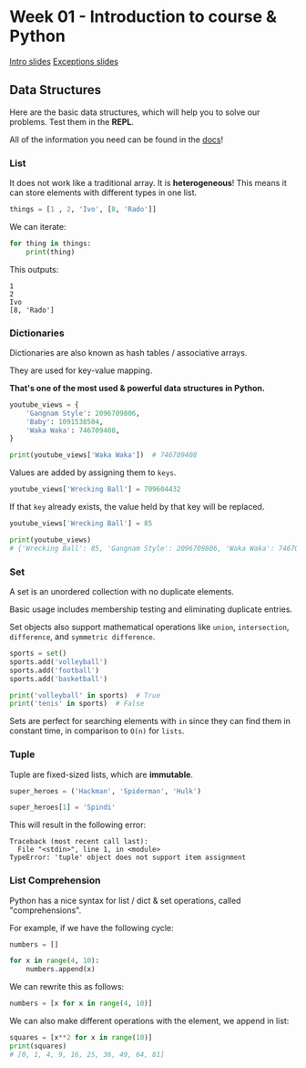 # Week 01 - Introduction to course & Python

[Intro slides](https://slides.com/hackbulgaria/python101-9th-opening)
[Exceptions slides](https://slides.com/hackbulgaria/python101-9th-exceptions)

## Data Structures

Here are the basic data structures, which will help you to solve our problems. Test them in the **REPL**.

All of the information you need can be found in the [docs](https://docs.python.org/3.8/tutorial/datastructures.html#data-structures)!

### List

It does not work like a traditional array. It is **heterogeneous**! This means it can store elements with different types in one list.

```python
things = [1 , 2, 'Ivo', [8, 'Rado']]
```

We can iterate:

```python
for thing in things:
    print(thing)
```

This outputs:

```
1
2
Ivo
[8, 'Rado']
```

### Dictionaries

Dictionaries are also known as hash tables / associative arrays.

They are used for key-value mapping.

**That's one of the most used & powerful data structures in Python.**

```python
youtube_views = {
    'Gangnam Style': 2096709806,
    'Baby': 1091538504,
    'Waka Waka': 746709408,
}

print(youtube_views['Waka Waka'])  # 746709408
```

Values are added by assigning them to `keys`.

```python
youtube_views['Wrecking Ball'] = 709604432
```

If that `key` already exists, the value held by that key will be replaced.

```python
youtube_views['Wrecking Ball'] = 85

print(youtube_views)
# {'Wrecking Ball': 85, 'Gangnam Style': 2096709806, 'Waka Waka': 746709408, 'Baby': 1091538504}
```

### Set

A set is an unordered collection with no duplicate elements.

Basic usage includes membership testing and eliminating duplicate entries.

Set objects also support mathematical operations like `union`, `intersection`, `difference`, and `symmetric difference`.

```python
sports = set()
sports.add('volleyball')
sports.add('football')
sports.add('basketball')

print('volleyball' in sports)  # True
print('tenis' in sports)  # False
```

Sets are perfect for searching elements with `in` since they can find them in constant time, in comparison to `O(n)` for `lists`.

### Tuple

Tuple are fixed-sized lists, which are **immutable**.

```python
super_heroes = ('Hackman', 'Spiderman', 'Hulk')

super_heroes[1] = 'Spindi'
```

This will result in the following error:

```
Traceback (most recent call last):
  File "<stdin>", line 1, in <module>
TypeError: 'tuple' object does not support item assignment
```

### List Comprehension

Python has a nice syntax for list / dict & set operations, called "comprehensions".

For example, if we have the following cycle:

```python
numbers = []

for x in range(4, 10):
    numbers.append(x)
```

We can rewrite this as follows:

```python
numbers = [x for x in range(4, 10)]
```

We can also make different operations with the element, we append in list:

```python
squares = [x**2 for x in range(10)]
print(squares)
# [0, 1, 4, 9, 16, 25, 36, 49, 64, 81]
```
